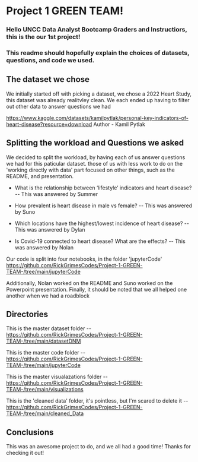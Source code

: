 # Project 1 GREEN TEAM! 

### Hello UNCC Data Analyst Bootcamp Graders and Instructiors, this is the our 1st project!
### This readme should hopefully explain the choices of datasets, questions, and code we used.

## The dataset we chose 

We initially started off with picking a dataset, we chose a 2022 Heart Study, this dataset was already realitvley clean.
We each ended up having to filter out other data to answer questions we had

https://www.kaggle.com/datasets/kamilpytlak/personal-key-indicators-of-heart-disease?resource=download
Author - Kamil Pytlak

## Splitting the workload and Questions we asked

We decided to split the workload, by having each of us answer questions we had for this paticular dataset.
those of us with less work to do on the 'working directly with data' part focused on other things, such as the README,
and presentation.

* What is the relationship between ‘lifestyle’ indicators and heart disease? -- This was answered by Summer

* How prevalent is heart disease in male vs female? -- This was answered by Suno

* Which locations have the highest/lowest incidence of heart disease? -- This was answered by Dylan

* Is Covid-19 connected to heart disease? What are the effects? -- This was answered by Nolan

Our code is split into four notebooks, in the folder 'jupyterCode' https://github.com/RickGrimesCodes/Project-1-GREEN-TEAM-/tree/main/jupyterCode

Additionally, Nolan worked on the README and Suno worked on the Powerpoint presentation.
Finally, it should be noted that we all helped one another when we had a roadblock

## Directories

This is the master dataset folder        -- https://github.com/RickGrimesCodes/Project-1-GREEN-TEAM-/tree/main/datasetDNM

This is the master code folder           -- https://github.com/RickGrimesCodes/Project-1-GREEN-TEAM-/tree/main/jupyterCode

This is the master visualazations folder -- https://github.com/RickGrimesCodes/Project-1-GREEN-TEAM-/tree/main/visualizations



This is the 'cleaned data' folder, it's pointless, but I'm scared to delete it  -- https://github.com/RickGrimesCodes/Project-1-GREEN-TEAM-/tree/main/cleaned_Data

## Conclusions

This was an awesome project to do, and we all had a good time! Thanks for checking it out!



